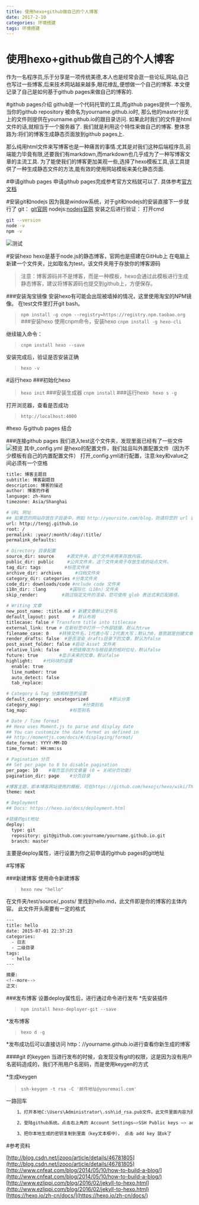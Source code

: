 ```yaml
---
title: 使用hexo+github做自己的个人博客
date: 2017-2-10
categories: 环境搭建
tags: 环境搭建
---
```

# 使用hexo+github做自己的个人博客

作为一名程序员,乐于分享是一项传统美德,本人也是经常会逛一些论坛,网站,自己也写过一些博客,后来技术网站越来越多,眼花缭乱,便想做一个自己的博客.
本文便记录了自己是如何基于github pages来做自己的博客的.

#github pages介绍
github是一个代码托管的工具,而github pages提供一个服务,当你的github repository 被命名为yourname.github.io时,	那么他的master分支上的文件则提供在yourname.github.io的跟目录访问.
如果此时我们的文件是html文件的话,就相当于一个服务器了.
我们就是利用这个特性来做自己的博客.
整体思路为:将们的博客生成静态页面放到github pages上.

那么纯用html文件来写博客也是一种痛苦的事情.尤其是对我们这种后端程序员,前端能力毕竟有限,还要我们有markdown,而markdown也几乎成为了一种写博客文章的主流工具.
为了能使我们的博客更加美观一些,选择了hexo模板工具,该工具提供了一种生成静态文件的方法,能有效的使用网站模板来美化静态页面.

#申请github pages
申请github pages完成参考官方文档就可以了.
具体参考[官方文档](https://pages.github.com/ "GitHub Pages")

#安装git和nodejs
因为我是window系统，对于git和nodejs的安装直接下一步就行了
git： [git官网](https://git-scm.com/download/)
nodejs:[nodejs官网](https://nodejs.org/en/)
安装之后进行验证：
打开cmd

``` bash
git --version
node -v
npm -v
```
![测试](/img/hexo20150701016.png)

#安装hexo
hexo是基于node.js的静态博客，官网也是搭建在GitHub上
在电脑上新建一个文件夹，比如取名为test，该文件夹用于存放你的博客源码
>注意：博客源码并不是博客，而是一种模板，hexo会通过此模板进行生成静态博客，建议将博客源码也提交到github上，方便保存。

###安装淘宝镜像
安装hexo有可能会出现被墙掉的情况，这里使用淘宝的NPM镜像。
在test文件里打开git bash。

>`npm install -g cnpm --registry=https://registry.npm.taobao.org`
###安装hexo
使用cnpm命令，安装hexo
>`cnpm install -g hexo-cli`

继续输入命令：
>`cnpm install hexo --save`

安装完成后，验证是否安装正确
>`hexo -v`

#运行hexo
###初始化hexo
>`hexo init`
###安装生成器
>`cnpm install`
###运行hexo
>` hexo s -g`

打开浏览器，查看是否成功
>`http://localhost:4000`

#hexo 与github pages 结合

###连接github pages
我们进入test这个文件夹，发现里面已经有了一些文件
![预览](/img/hexo20170211162714.png)
其中_config.yml 是hexo的配置文件，我们姑且叫外置配置文件（因为不少模板有自己的内置配置文件）
打开_config.yml进行配置，注意:key和value之间必须有一个空格

```bash
title: 博客主题目
subtitle: 博客副题目
description: 博客的描述
author: 博客的作者
language: zh-Hans
timezone: Asia/Shanghai

# URL 网址
## 如果您的网站存放在子目录中，例如 http://yoursite.com/blog，则请将您的 url 设为 http://yoursite.com/blog 并把 root 设为 /blog/。
url: http://tengj.github.io
root: /
permalink: :year/:month/:day/:title/
permalink_defaults:

# Directory 目录配置
source_dir: source     #源文件夹，这个文件夹用来存放内容。
public_dir: public     #公共文件夹，这个文件夹用于存放生成的站点文件。
tag_dir: tags         #标签文件夹
archive_dir: archives     #归档文件夹
category_dir: categories #分类文件夹
code_dir: downloads/code #nclude code 文件夹
i18n_dir: :lang         #国际化（i18n）文件夹
skip_render:         #跳过指定文件的渲染，您可使用 glob 表达式来匹配路径。

# Writing 文章
new_post_name: :title.md # 新建文章默认文件名
default_layout: post     # 默认布局
titlecase: false # Transform title into titlecase
external_link: true # 在新标签中打开一个外部链接，默认为true
filename_case: 0    #转换文件名，1代表小写；2代表大写；默认为0，意思就是创建文章的时候，是否自动帮你转换文件名，默认就行，意义不大。
render_drafts: false  #是否渲染_drafts目录下的文章，默认为false
post_asset_folder: false #启动 Asset 文件夹
relative_link: false    #把链接改为与根目录的相对位址，默认false
future: true        #显示未来的文章，默认false
highlight:    #代码块的设置
  enable: true
  line_number: true
  auto_detect: false
  tab_replace:

# Category & Tag 分类和标签的设置
default_category: uncategorized        #默认分类
category_map:                #分类别名
tag_map:                #标签别名

# Date / Time format
## Hexo uses Moment.js to parse and display date
## You can customize the date format as defined in
## http://momentjs.com/docs/#/displaying/format/
date_format: YYYY-MM-DD
time_format: HH:mm:ss

# Pagination 分页
## Set per_page to 0 to disable pagination
per_page: 10    #每页显示的文章量 (0 = 关闭分页功能)
pagination_dir: page    #分页目录

#博客主题，即本博客网站使用的模板，可在https://github.com/hexojs/hexo/wiki/Themes上选择
theme: next

# Deployment
## Docs: https://hexo.io/docs/deployment.html

#链接的git地址
deploy:
  type: git
  repository: git@github.com:yourname/yourname.github.io.git
  branch: master

```

主要是deploy属性，进行设置为你之前申请的github pages的git地址

#写博客

###新建博客
使用命令新建博客
>`hexo new "hello"`

在文件夹/test/source/_posts/ 里找到hello.md，此文件即是你的博客的主体内容。
此文件开头需要有一定的格式
```bash
---
title: hello
date: 2015-07-01 22:37:23
categories:
  - 日志
  - 二级目录
tags:
  - hello
---

摘要:
<!--more-->
正文:

```

###发布博客
设置deploy属性后，进行通过命令进行发布
*先安装插件
>`npm install hexo-deployer-git --save`

*发布博客
> `hexo d -g`

*发布成功后可以直接访问 http：//yourname.github.io进行查看你新生成的博客

####git 的keygen
当进行发布的时候，会发现没有git的权限，这是因为没有用户名密码造成的，我们不用用户名密码，而是使用keygen的方式

*生成keygen
>`ssh-keygen -t rsa -C '邮件地址@youremail.com'`

一路回车
```bash
    1、打开本地C:\Users\Administrator\.ssh\id_rsa.pub文件。此文件里面内容为刚才生成人密钥。如果看不到这个文件，你需要设置显示隐藏文件。准确的复制这个文件的内容，才能保证设置的成功。

    2、登陆github系统。点击右上角的 Account Settings—>SSH Public keys —> add another public keys

    3、把你本地生成的密钥复制到里面（key文本框中）， 点击 add key 就ok了

```

#参考资料

[http://blog.csdn.net/jzooo/article/details/46781805](http://blog.csdn.net/jzooo/article/details/46781805)
[http://www.cnfeat.com/blog/2014/05/10/how-to-build-a-blog/](http://www.cnfeat.com/blog/2014/05/10/how-to-build-a-blog/)
[http://www.ezlippi.com/blog/2016/02/jekyll-to-hexo.html](http://www.ezlippi.com/blog/2016/02/jekyll-to-hexo.html)
[https://hexo.io/zh-cn/docs/](https://hexo.io/zh-cn/docs/)